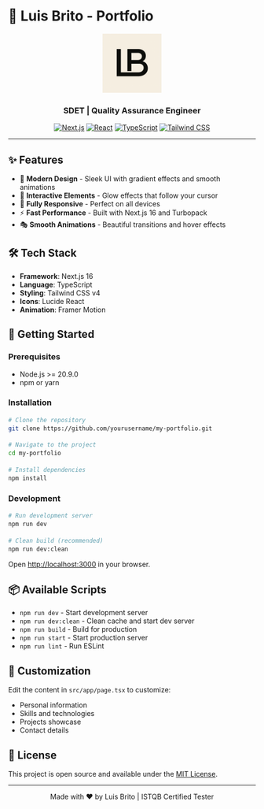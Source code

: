 # 🚀 Luis Brito - Portfolio

<div align="center">
  <img src="public/logo.png" alt="LB Logo" width="120" />
  
  ### SDET | Quality Assurance Engineer
  
  [![Next.js](https://img.shields.io/badge/Next.js-16.0-black?style=flat-square&logo=next.js)](https://nextjs.org/)
  [![React](https://img.shields.io/badge/React-19.2-blue?style=flat-square&logo=react)](https://reactjs.org/)
  [![TypeScript](https://img.shields.io/badge/TypeScript-5.0-blue?style=flat-square&logo=typescript)](https://www.typescriptlang.org/)
  [![Tailwind CSS](https://img.shields.io/badge/Tailwind-4.1-38bdf8?style=flat-square&logo=tailwind-css)](https://tailwindcss.com/)
</div>

---

## ✨ Features

- 🎨 **Modern Design** - Sleek UI with gradient effects and smooth animations
- 🌈 **Interactive Elements** - Glow effects that follow your cursor
- 📱 **Fully Responsive** - Perfect on all devices
- ⚡ **Fast Performance** - Built with Next.js 16 and Turbopack
- 🎭 **Smooth Animations** - Beautiful transitions and hover effects

## 🛠️ Tech Stack

- **Framework**: Next.js 16
- **Language**: TypeScript
- **Styling**: Tailwind CSS v4
- **Icons**: Lucide React
- **Animation**: Framer Motion

## 🚀 Getting Started

### Prerequisites

- Node.js >= 20.9.0
- npm or yarn

### Installation

```bash
# Clone the repository
git clone https://github.com/yourusername/my-portfolio.git

# Navigate to the project
cd my-portfolio

# Install dependencies
npm install
```

### Development

```bash
# Run development server
npm run dev

# Clean build (recommended)
npm run dev:clean
```

Open [http://localhost:3000](http://localhost:3000) in your browser.

## 📦 Available Scripts

- `npm run dev` - Start development server
- `npm run dev:clean` - Clean cache and start dev server
- `npm run build` - Build for production
- `npm run start` - Start production server
- `npm run lint` - Run ESLint

## 🎨 Customization

Edit the content in `src/app/page.tsx` to customize:

- Personal information
- Skills and technologies
- Projects showcase
- Contact details

## 📄 License

This project is open source and available under the [MIT License](LICENSE).

---

<div align="center">
  Made with ❤️ by Luis Brito | ISTQB Certified Tester
</div>
